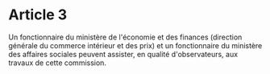 # Article 3

Un fonctionnaire du ministère de l'économie et des finances (direction générale du commerce intérieur et des prix) et un fonctionnaire du ministère des affaires sociales peuvent assister, en qualité d'observateurs, aux travaux de cette commission.
